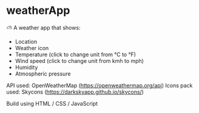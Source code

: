 # weatherApp
 ⛅ A weather app that shows:
- Location
- Weather icon
- Temperature (click to change unit from °C to °F)
- Wind speed (click to change unit from kmh to mph)
- Humidity
- Atmospheric pressure

API used: OpenWeatherMap (https://openweathermap.org/api)
Icons pack used: Skycons (https://darkskyapp.github.io/skycons/)

Build using HTML / CSS / JavaScript
